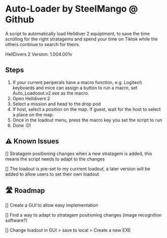 # Auto-Loader by SteelMango @ Github
A script to automatically load Helldiver 2 equiptment, to save the time scrolling for the right stratagems and spend your time on Tiktok while the others continue to search for theirs.

HellDivers 2 Version: 1.004.001v

## Steps
1. If your current periperals have a macro function, e.g. Logitech keyboards and mice can assign a button to run a macro, set Auto_Loadoout.v2.exe as the macro.
2. Open Helldivers 2
3. Select a mission and head to the drop pod
4. If host, select a position on the map. If guest, wait for the host to select a place on the map.
5. Once in the loadout menu, press the macro key you set the script to run
6. Done :D!

## ⚠️ Known Issues 
[] Stratagem positioning changes when a new stratagem is added, this means the script needs to adapt to the changes

[] The loadout is pre-set to my currrent loadout, a later version will be added to allow users to set their own loadout

## 🛣️ Roadmap
[] Create a GUI to allow easy implementation

[] Find a way to adapt to stratagem positioning changes (image recognition software?)

[] Change loadout in GUI > save to local >  Create a new EXE 

